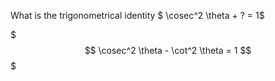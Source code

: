 What is the trigonometrical identity $ \cosec^2 \theta + ? = 1$
<!--question-->
$$$
\cosec^2 \theta - \cot^2 \theta = 1
$$$
